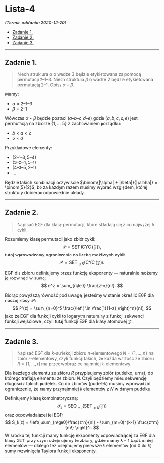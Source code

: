 # Lista-4

*(Termin oddania: 2020-12-20)*

- [Zadanie 1.](#zadanie-1)
- [Zadanie 2.](#zadanie-2)
- [Zadanie 3.](#zadanie-3)

---

## Zadanie 1.

> Niech struktura $\alpha$ o wadze $3$ będzie etykietowana za pomocą permutacji $2–1–3$. Niech struktura $\beta$ o wadze $2$ będzie etykietowana permutacją $2–1$. Opisz $\alpha \star \beta$.

Mamy:
- $\alpha = 2–1–3$
- $\beta = 2–1$

Wówczas $\alpha \star \beta$ będzie postaci $(a–b–c, d–e)$ gdzie $(a,b,c,d,e)$ jest permutacją na zbiorze $\{1,\dots,5\}$ z zachowaniem porządku:
- $b < a < c$
- $e < d$

Przykładowe elementy:
- $(2–1–3, 5–4)$
- $(3–2–4, 5–1)$
- $(4–3–5, 2–1)$
- $\dots$

Będzie takich kombinacji oczywiście $\binom{|\alpha| + |\beta|}{|\alpha|} = \binom{5}{2}$, bo za każdym razem musimy wybrać względem, której struktury dobierać odpowiednie układy.

---

## Zadanie 2.

> Napisać EGF dla klasy permutacji, które składają się z co najwyżej $5$ cykli.

Rozumiemy klasę permutacji jako zbiór cykli:
$$
\mathcal{P} = \operatorname{SET}\left( \operatorname{CYC}(\mathcal{Z}) \right),
$$
tutaj wprowadzamy ograniczenie na liczbę możliwych cykli:
$$
\mathcal{P}' = \operatorname{SET}_{\le 5}\left( \operatorname{CYC}(\mathcal{Z}) \right).
$$

EGF dla zbioru definiujemy przez funkcję eksponenty — naturalnie możemy ją rozwinąć w sumę:
$$
e^z = \sum_{n\le0} \frac{z^n}{n!}.
$$

Biorąc powyższą równość pod uwagę, jesteśmy w stanie określić EGF dla naszej klasy $\mathcal{P}'$:
$$
P'(z) = \sum_{n=0}^5 \frac{\left( \ln \frac{1}{1-z} \right)^n}{n!},
$$
jako że EGF dla funkcji cykli to logarytm naturalny z funkcji sekwencji funkcji wejściowej, czyli tutaj funkcji EGF dla klasy atomowej $\mathcal{Z}$.

---

## Zadanie 3.

> Napisać EGF dla $k$-suriekcji zbioru $n$-elementowego $N = \{1,\dots,n\}$ na zbiór $r$-elementowy, czyli funkcji takich, że każda wartość ze zbioru $R = \{1,\dots,r\}$ ma przeciwobraz co najmniej $k$-elementowy.

Dla każdego elementu ze zbioru $R$ przypisujemy zbiór (pudełko, urnę), do którego trafiają elementu ze zbioru $N$. Czyli będziemy mieć sekwencję długości $r$ takich pudełek. Co do zbiorów (pudełek) musimy wprowadzić ograniczenie, że mamy przynajmniej $k$ elementów z $N$ w danym pudełku.

Definiujemy klasę kombinatoryczną:
$$
\mathcal{S_k} = \operatorname{SEQ}_{=r}(\operatorname{SET}_{\ge k}(\mathcal{Z}))
$$
oraz odpowiadającej jej EGF:
$$
S_k(z) = \left( \sum_{n\ge0}\frac{z^n}{n!} - \sum_{m=0}^{k-1} \frac{z^m}{m!} \right)^r.
$$
W środku tej funkcji mamy funkcję eksponenty odpowiadającej za EGF dla klasy $\operatorname{SET}$ przy czym odejmujemy te zbiory, gdzie mamy $k-1$ bądź mniej elementów — dlatego też odejmujemy pierwsze $k$ elementów (od $0$ do $k$) sumy rozwinięcia Taylora funkcji eksponenty.

---

